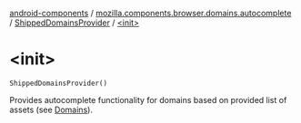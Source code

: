 [android-components](../../index.md) / [mozilla.components.browser.domains.autocomplete](../index.md) / [ShippedDomainsProvider](index.md) / [&lt;init&gt;](./-init-.md)

# &lt;init&gt;

`ShippedDomainsProvider()`

Provides autocomplete functionality for domains based on provided list of assets (see [Domains](../../mozilla.components.browser.domains/-domains/index.md)).

